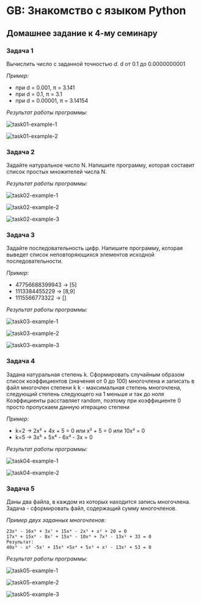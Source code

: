 # GB: Знакомство с языком Python

## Домашнее задание к 4-му семинару

### Задача 1

Вычислить число c заданной точностью *d*. d от 0.1 до 0.0000000001

*Пример:*

* при d = 0.001, π = 3.141
* при d = 0.1, π = 3.1
* при d = 0.00001, π = 3.14154

*Результат работы программы:*

![task01-example-1](https://user-images.githubusercontent.com/109767480/194361192-2d4029b2-fe6e-453f-bb04-a809c006db2d.png)

![task01-example-2](https://user-images.githubusercontent.com/109767480/194361261-075e2bdf-f5b2-42f5-939d-1eeb1f0c9407.png)

### Задача 2

Задайте натуральное число N. Напишите программу, которая составит список простых множителей числа N.

*Результат работы программы:*

![task02-example-1](https://user-images.githubusercontent.com/109767480/194361673-56bf57aa-eb38-4064-a222-f42ad2cd2721.png)

![task02-example-2](https://user-images.githubusercontent.com/109767480/194361685-047780de-3a89-44ad-9891-341bfd38f951.png)

![task02-example-3](https://user-images.githubusercontent.com/109767480/194361692-442844ae-1a68-4b6b-ae30-bae64f6fabda.png)

### Задача 3

Задайте последовательность цифр. Напишите программу, которая выведет список неповторяющихся элементов исходной последовательности.

*Пример:*

* 47756688399943 -> [5]
* 1113384455229 -> [8,9]
* 1115566773322 -> []

*Результат работы программы:*

![task03-example-1](https://user-images.githubusercontent.com/109767480/194361785-82ae1fff-09f3-4db3-81e9-80d8f6a4cb9f.png)

![task03-example-2](https://user-images.githubusercontent.com/109767480/194361790-70c877e6-18a4-4f95-9f3f-8ffa94e34eef.png)

![task03-example-3](https://user-images.githubusercontent.com/109767480/194361905-736483f4-1f45-497d-8d30-f694379b4d2c.png)

### Задача 4

Задана натуральная степень k. Сформировать случайным образом список коэффициентов (значения от 0 до 100)
многочлена и записать в файл многочлен степени k
k - максимальная степень многочлена, следующий степень следующего на 1 меньше и так до ноля
Коэффициенты расставляет random, поэтому при коэффициенте 0 просто пропускаем данную итерацию степени

*Пример:*

* k=2 -> 2x² + 4x + 5 = 0 или x² + 5 = 0 или 10x² = 0
* k=5 -> 3x⁵ + 5x⁴ - 6x³ - 3x = 0

*Результат работы программы:*

![task04-example-1](https://user-images.githubusercontent.com/109767480/194361929-34aec82c-6e9f-4c47-810e-0b4e03cf9445.png)

![task04-example-2](https://user-images.githubusercontent.com/109767480/194361939-9068f3a4-89ab-43c3-9cb8-3fce5690013d.png)

### Задача 5

Даны два файла, в каждом из которых находится запись многочлена.
Задача - сформировать файл, содержащий сумму многочленов.

*Пример двух заданных многочленов:*

	23x⁹ - 16x⁸ + 3x⁷ + 15x⁴ - 2x³ + x² + 20 = 0
	17x⁹ + 15x⁸ - 8x⁷ + 15x⁶ - 10x⁴ + 7x³ - 13x¹ + 33 = 0
	Результат:
	40x⁹ - x⁸ -5x⁷ + 15x⁶ +5x⁴ + 5x³ + x² - 13x¹ + 53 = 0

*Результат работы программы:*

![task05-example-1](https://user-images.githubusercontent.com/109767480/194362132-a93198e3-fd6d-4479-a8ae-cd2a078da2ba.png)

![task05-example-2](https://user-images.githubusercontent.com/109767480/194362152-35f68c95-583a-4576-a700-0e4fadd6cb2c.png)

![task05-example-3](https://user-images.githubusercontent.com/109767480/194362165-0ea7931c-3750-4a31-bb4c-5bd611b08fe1.png)
